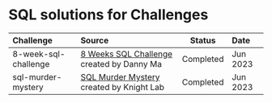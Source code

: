 # SQL solutions for Challenges

| Challenge | Source | Status | Date |
| :- | :- | :-: | :- |
| 8-week-sql-challenge | [8 Weeks SQL Challenge][8-weeks-challenge] created by Danny Ma | Completed | Jun 2023 |
| sql-murder-mystery | [SQL Murder Mystery][sql-murder-mystery] created by Knight Lab | Completed | Jun 2023 |

[8-weeks-challenge]: https://8weeksqlchallenge.com/
[sql-murder-mystery]: https://mystery.knightlab.com/
